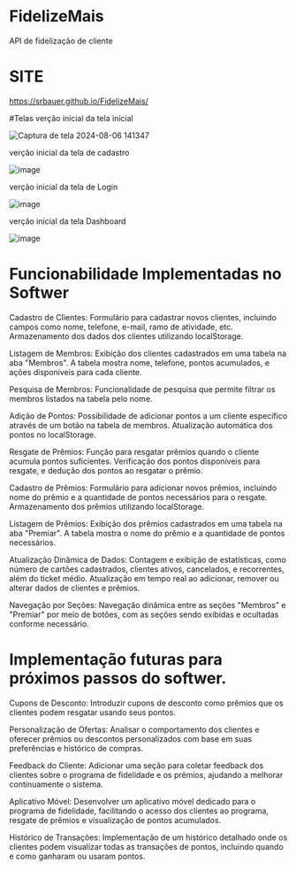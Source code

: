 # FidelizeMais
API de fidelização de cliente

# SITE 
https://srbauer.github.io/FidelizeMais/

#Telas
verção inicial da tela inicial

![Captura de tela 2024-08-06 141347](https://github.com/user-attachments/assets/4c9c0565-4d7f-4cd4-9bb3-9251838b915f)


verção inicial da tela de cadastro

![image](https://github.com/user-attachments/assets/eb350cfb-ec5e-42c4-b626-debef91819ab)


verção inicial da tela de Login 

![image](https://github.com/user-attachments/assets/680bf7f1-85b1-4cdd-96ba-f0e36e25f68e)


verção inicial da tela Dashboard

![image](https://github.com/user-attachments/assets/49ba574e-8a69-4cdc-9c0f-168e39bfc0c3)


# Funcionabilidade Implementadas no Softwer

Cadastro de Clientes:
Formulário para cadastrar novos clientes, incluindo campos como nome, telefone, e-mail, ramo de atividade, etc.
Armazenamento dos dados dos clientes utilizando localStorage.

Listagem de Membros:
Exibição dos clientes cadastrados em uma tabela na aba "Membros".
A tabela mostra nome, telefone, pontos acumulados, e ações disponíveis para cada cliente.

Pesquisa de Membros:
Funcionalidade de pesquisa que permite filtrar os membros listados na tabela pelo nome.

Adição de Pontos:
Possibilidade de adicionar pontos a um cliente específico através de um botão na tabela de membros.
Atualização automática dos pontos no localStorage.

Resgate de Prêmios:
Função para resgatar prêmios quando o cliente acumula pontos suficientes.
Verificação dos pontos disponíveis para resgate, e dedução dos pontos ao resgatar o prêmio.

Cadastro de Prêmios:
Formulário para adicionar novos prêmios, incluindo nome do prêmio e a quantidade de pontos necessários para o resgate.
Armazenamento dos prêmios utilizando localStorage.

Listagem de Prêmios:
Exibição dos prêmios cadastrados em uma tabela na aba "Premiar".
A tabela mostra o nome do prêmio e a quantidade de pontos necessários.

Atualização Dinâmica de Dados:
Contagem e exibição de estatísticas, como número de cartões cadastrados, clientes ativos, cancelados, e recorrentes, além do ticket médio.
Atualização em tempo real ao adicionar, remover ou alterar dados de clientes e prêmios.

Navegação por Seções:
Navegação dinâmica entre as seções "Membros" e "Premiar" por meio de botões, com as seções sendo exibidas e ocultadas conforme necessário.



# Implementação futuras para próximos passos do softwer.

Cupons de Desconto:
Introduzir cupons de desconto como prêmios que os clientes podem resgatar usando seus pontos.

Personalização de Ofertas:
Analisar o comportamento dos clientes e oferecer prêmios ou descontos personalizados com base em suas preferências e histórico de compras.

Feedback do Cliente:
Adicionar uma seção para coletar feedback dos clientes sobre o programa de fidelidade e os prêmios, ajudando a melhorar continuamente o sistema.

Aplicativo Móvel:
Desenvolver um aplicativo móvel dedicado para o programa de fidelidade, facilitando o acesso dos clientes ao programa, resgate de prêmios e visualização de pontos acumulados.

Histórico de Transações:
Implementação de um histórico detalhado onde os clientes podem visualizar todas as transações de pontos, incluindo quando e como ganharam ou usaram pontos.
